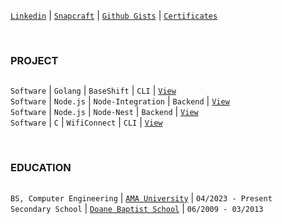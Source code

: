 [`Linkedin`](https://www.linkedin.com/in/kentlouisetonino) | [`Snapcraft`](https://snapcraft.io/publisher/kentlouisetonino) | [`Github Gists`](https://gist.github.com/kentlouisetonino) | [`Certificates`](https://github.com/kentlouisetonino/certificates)

<br />

### PROJECT
##
``Software`` | ``Golang`` | ``BaseShift`` | ``CLI`` | [`View`](https://github.com/kentlouisetonino/baseshift) <br />
``Software`` | ``Node.js`` | ``Node-Integration`` | ``Backend`` | [`View`](https://github.com/kentlouisetonino/node-backend) <br />
``Software`` | ``Node.js`` | ``Node-Nest`` | ``Backend`` | [`View`](https://github.com/kentlouisetonino/node-nest) <br />
``Software`` | ``C`` | ``WifiConnect`` | ``CLI`` | [`View`](https://github.com/kentlouisetonino/wificonnect) <br />

<br />

### EDUCATION
##
``BS, Computer Engineering`` | [`AMA University`](https://www.ama.edu.ph/bachelor-of-science-in-computer-engineering/) | ``04/2023 - Present`` <br />
``Secondary School`` | [`Doane Baptist School`](https://drive.google.com/file/d/1-RjQ7ug_pgxH-k9-z3arDKfdoH6eFH7I/view?usp=sharing) | ``06/2009 - 03/2013``
